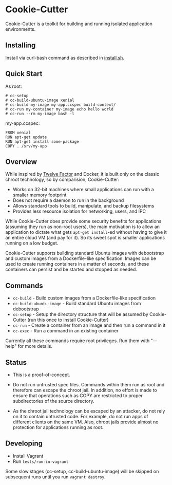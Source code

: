 # Cookie-Cutter

Cookie-Cutter is a toolkit for building and running isolated application
environments.

## Installing

Install via curl-bash command as described in [install.sh].

[install.sh]:https://github.com/mcary/cookie-cutter/blob/master/install.sh

## Quick Start

As root:
```
# cc-setup
# cc-build-ubuntu-image xenial
# cc-build my-image my-app.ccspec build-context/
# cc-run my-container my-image echo hello world
# cc-run --rm my-image bash -l
```

my-app.ccspec:
```
FROM xenial
RUN apt-get update
RUN apt-get install some-package
COPY . /srv/my-app
```

## Overview

While inspired by [Twelve Factor](12factor.net) and Docker, it is built
only on the classic chroot technology, so by comparision, Cookie-Cutter:

* Works on 32-bit machines where small applications can run with a smaller memory footprint
* Does not require a daemon to run in the background
* Allows standard tools to build, manipulate, and backup filesystems
* Provides less resource isolation for networking, users, and IPC

While Cookie-Cutter does provide some security benefits for applications
(assuming they run as non-root users), the main motivation is to allow an
application to dictate what gets `apt-get install`-ed without having to
give it an entire cloud VM (and pay for it).  So its sweet spot is smaller
applications running on a low budget.

Cookie-Cutter supports building standard Ubuntu images with debootstrap and
custom images from a Dockerfile-like specification.  Images can be used to
create running containers in a matter of seconds, and these containers can
persist and be started and stopped as needed.

## Commands

* `cc-build` - Build custom images from a Dockerfile-like specification
* `cc-build-ubuntu-image` - Build standard Ubuntu images from debootstrap
* `cc-setup` - Setup the directory structure that will be assumed by
  Cookie-Cutter (run this once to install Cookie-Cutter)
* `cc-run` - Create a container from an image and then run a command in it
* `cc-exec` - Run a command in an existing container

Currently all these commands require root privileges.  Run them with
"--help" for more details.

## Status

* This is a proof-of-concept.

* Do not run untrusted spec files.  Commands within them run as root and
  therefore can escape the chroot jail.  In addition, no effort is made to
  ensure that operations such as COPY are restricted to proper
  subdirectories of the source directory.

* As the chroot jail technology can be escaped by an attacker, do not rely
  on it to contain untrusted code.  For example, do not run apps of
  different clients on the same VM.  Also, chroot jails provide almost no
  protection for applications running as root.

## Developing

* Install Vagrant
* Run `tests/run-in-vagrant`

Some slow stages (cc-setup, cc-build-ubuntu-image) will be skipped on
subsequent runs until you run `vagrant
destroy`.

